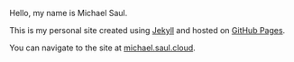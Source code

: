 Hello, my name is Michael Saul.

This is my personal site created using [Jekyll](http://jekyllrb.com) and hosted on [GitHub Pages](http://pages.github.com).

You can navigate to the site at [michael.saul.cloud](https://michael.saul.cloud).
